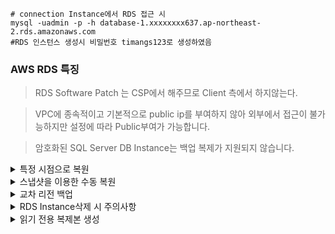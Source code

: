 ```
# connection Instance에서 RDS 접근 시
mysql -uadmin -p -h database-1.xxxxxxxx637.ap-northeast-2.rds.amazonaws.com
#RDS 인스턴스 생성시 비밀번호 timangs123로 생성하였음
```

### AWS RDS 특징

> RDS Software Patch 는 CSP에서 해주므로 Client 측에서 하지않는다.

> VPC에 종속적이고 기본적으로 public ip를 부여하지 않아 외부에서 접근이 불가능하지만 설정에 따라 Public부여가 가능합니다.

> 암호화된 SQL Server DB Instance는 백업 복제가 지원되지 않습니다.

<details>
<summary>특정 시점으로 복원</summary>
  
![image](https://github.com/user-attachments/assets/da2d1eec-a5d5-49f1-bae5-d862e4479144)

![image](https://github.com/user-attachments/assets/05ad0826-74c6-4156-88c5-b92b7eeab94a)

![image](https://github.com/user-attachments/assets/33786907-2c8d-408c-a62f-52afe26cd55c)

![image](https://github.com/user-attachments/assets/8f185918-c187-4438-a9e5-9d4c3f363943)

RDS에서 복원하게 되면 새로운 Instance로 생성된다.

</details>

<details>
<summary>스냅샷을 이용한 수동 복원</summary>

![image](https://github.com/user-attachments/assets/2668ad07-b609-44d2-99c4-39d289952290)

![image](https://github.com/user-attachments/assets/9e19a0d9-087c-4151-b831-4bb5293f1e60)

![image](https://github.com/user-attachments/assets/5c1303e2-7f72-46a7-b268-15a8c715d025)

![image](https://github.com/user-attachments/assets/514b4857-5282-4261-b79a-01d428a75098)


특정 시점으로 복원과 달리 설정이 동일하게 입력되지 않기 때문에 생성 시에 내용을 잘 확인해야 한다.

</details>

<details>
<summary>교차 리전 백업</summary>

![image](https://github.com/user-attachments/assets/3ddc4538-34df-46be-9667-ee8ca3130f2d)

![image](https://github.com/user-attachments/assets/22e1c21a-f94b-4467-b68c-5d7367ec6236)

![image](https://github.com/user-attachments/assets/3377db2c-bfe4-4be4-b318-29243a26fab6)

KMS 키가 필요하지만 본 Database Instance는 Terraform에 의해 생성되어 KMS키를 별도로 요구하지 않는다.

</details>

<details>
<summary>RDS Instance삭제 시 주의사항</summary>

![image](https://github.com/user-attachments/assets/c3d1f6ea-19e8-4e56-8234-7de8ae4eea1e)

최종 스냅샷은 RDS 인스턴스 삭제 직전의 마지막 백업입니다. 실수로 삭제하거나, 삭제 후 데이터 복구가 필요할 때를 대비하는 기능입니다.

자동 백업 보존은 RDS 인스턴스 삭제 후에도 기존에 자동으로 생성되었던 백업들을 일정 기간 동안 유지합니다. 삭제 후에도 이전 시점으로 복구할 가능성을 남겨둡니다.

단, 지금은 테스트로 생성하여 유실될 데이터가 없기 때문에 체크를 해제하여 삭제하여 추가적인 비용이 청구되지 않도록 합니다.

</details>

<details>
<summary>읽기 전용 복제본 생성</summary>
  
![image](https://github.com/user-attachments/assets/52028eda-8fb1-4d59-84b2-42959e0c8399)

자동 백업이 활성화 되어야 읽기 전용 복제본을 생성할 수 있다.

![image](https://github.com/user-attachments/assets/f8767e4d-5ccb-4a42-8fbc-3f176bb359a1)

![image](https://github.com/user-attachments/assets/f67edb9c-57dc-4e22-a32d-85bba3e1a7c2)

![image](https://github.com/user-attachments/assets/3674cd9e-aefb-4786-8f24-0096edec32ad)

필요에 따라 읽기전용 복제본을 master로 승격시킬 수 있다. 이경우 Link가 풀리고 독립적인 DB로 관리된다.

</details>
